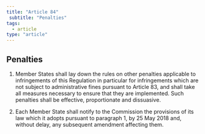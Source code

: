 ```yaml
---
title: "Article 84"
 subtitle: "Penalties"
tags:
  - article
type: "article"
---
```

## Penalties

1. Member States shall lay down the rules on other penalties applicable to infringements of this Regulation in particular for infringements which are not subject to administrative fines pursuant to Article 83, and shall take all measures necessary to ensure that they are implemented. Such penalties shall be effective, proportionate and dissuasive.

2. Each Member State shall notify to the Commission the provisions of its law which it adopts pursuant to paragraph 1, by 25 May 2018 and, without delay, any subsequent amendment affecting them.
